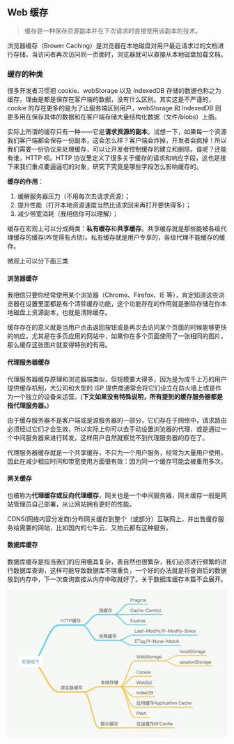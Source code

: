 ## Web 缓存

> 缓存是一种保存资源副本并在下次请求时直接使用该副本的技术。

浏览器缓存（Brower Caching）是浏览器在本地磁盘对用户最近请求过的文档进行存储，当访问者再次访问同一页面时，浏览器就可以直接从本地磁盘加载文档。

### 缓存的种类

很多开发者习惯把 cookie、webStorage 以及 IndexedDB 存储的数据也称之为缓存，理由是都是保存在客户端的数据，没有什么区别。其实这是不严谨的，cookie 的存在更多的是为了让服务端区别用户，webStorage 和 IndexedDB 则更多用在保存具体的数据和在客户端存储大量结构化数据（文件/blobs）上面。

实际上所谓的缓存只有一种——它是**请求资源的副本**。试想一下，如果每一个资源我们客户端都会保存一份副本，这会怎么样？客户端会炸掉，开发者会疯掉！所以我们需要一份协议来处理缓存，可以让开发者控制缓存的建立和删除。谁呢？还能有谁，HTTP 呗。HTTP 协议里定义了很多关于缓存的请求和响应字段，这也是接下来我们重点要逼逼叨的对象，研究下究竟是哪些字段怎么影响缓存的。

 **缓存的作用**：

1. 缓解服务器压力（不用每次去请求资源）；
2. 提升性能（打开本地资源速度当然比请求回来再打开要快得多）；
3. 减少带宽消耗（我相信你可以理解）；

缓存在宏观上可以分成两类：**私有缓存**和**共享缓存**。共享缓存就是那些能被各级代理缓存的缓存(咋觉得有点绕)。私有缓存就是用户专享的，各级代理不能缓存的缓存。

微观上可以分下面三类

#### 浏览器缓存

我相信只要你经常使用某个浏览器（Chrome、Firefox、IE 等），肯定知道这些浏览器在设置里面都是有个清除缓存功能，这个功能存在的作用就是删除存储在你本地磁盘上资源副本，也就是清除缓存。

缓存存在的意义就是当用户点击返回按钮或是再次去访问某个页面的时候能够更快的响应。尤其是在多页应用的网站中，如果你在多个页面使用了一张相同的图片，那么缓存这张图片就变得特别的有用。

#### 代理服务器缓存

代理服务器缓存原理和浏览器端类似，但规模要大得多，因为是为成千上万的用户提供缓存机制，大公司和大型的 ISP 提供商通常会将它们设立在防火墙上或是作为一个独立的设备来运营。(**下文如果没有特殊说明，所有提到的缓存服务器都是指代理服务器。**)

由于缓存服务器不是客户端或是源服务器的一部分，它们存在于网络中，请求路由必须经过它们才会生效，所以实际上你可以去手动设置浏览器的代理，或是通过一个中间服务器来进行转发，这样用户自然就察觉不到代理服务器的存在了。

代理服务器缓存就是一个共享缓存，不只为一个用户服务，经常为大量用户使用，因此在减少相应时间和带宽使用方面很有效：因为同一个缓存可能会被重用多次。

#### 网关缓存

也被称为**代理缓存或反向代理缓存**，网关也是一个中间服务器，网关缓存一般是网站管理员自己部署，从让网站拥有更好的性能。

CDNS(网络内容分发商)分布网关缓存到整个（或部分）互联网上，并出售缓存服务给需要的网站，比如国内的七牛云、又拍云都有这种服务。

#### 数据库缓存

数据库缓存是指当我们的应用极其复杂，表自然也很繁杂，我们必须进行频繁的进行数据库查询，这样可能导致数据库不堪重负，一个好的办法就是将查询后的数据放到内存中，下一次查询直接从内存中取就好了。关于数据库缓存本篇不会展开。

![](../../Image/05/1316be79-28fb-47ee-9cc4-962560508ed7.png)